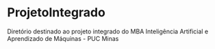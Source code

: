 # ProjetoIntegrado
Diretório destinado ao projeto integrado do MBA Inteligência Artificial e Aprendizado de Máquinas -  PUC Minas
